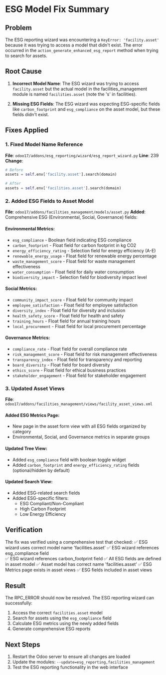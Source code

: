 # ESG Model Fix Summary

## Problem
The ESG reporting wizard was encountering a `KeyError: 'facility.asset'` because it was trying to access a model that didn't exist. The error occurred in the `action_generate_enhanced_esg_report` method when trying to search for assets.

## Root Cause
1. **Incorrect Model Name**: The ESG wizard was trying to access `facility.asset` but the actual model in the facilities_management module is named `facilities.asset` (note the 's' in facilities).

2. **Missing ESG Fields**: The ESG wizard was expecting ESG-specific fields like `carbon_footprint` and `esg_compliance` on the asset model, but these fields didn't exist.

## Fixes Applied

### 1. Fixed Model Name Reference
**File**: `odoo17/addons/esg_reporting/wizard/esg_report_wizard.py`
**Line**: 239
**Change**: 
```python
# Before
assets = self.env['facility.asset'].search(domain)

# After  
assets = self.env['facilities.asset'].search(domain)
```

### 2. Added ESG Fields to Asset Model
**File**: `odoo17/addons/facilities_management/models/asset.py`
**Added**: Comprehensive ESG (Environmental, Social, Governance) fields:

#### Environmental Metrics:
- `esg_compliance` - Boolean field indicating ESG compliance
- `carbon_footprint` - Float field for carbon footprint in kg CO2
- `energy_efficiency_rating` - Selection field for energy efficiency (A-E)
- `renewable_energy_usage` - Float field for renewable energy percentage
- `waste_management_score` - Float field for waste management effectiveness
- `water_consumption` - Float field for daily water consumption
- `biodiversity_impact` - Selection field for biodiversity impact level

#### Social Metrics:
- `community_impact_score` - Float field for community impact
- `employee_satisfaction` - Float field for employee satisfaction
- `diversity_index` - Float field for diversity and inclusion
- `health_safety_score` - Float field for health and safety
- `training_hours` - Float field for annual training hours
- `local_procurement` - Float field for local procurement percentage

#### Governance Metrics:
- `compliance_rate` - Float field for overall compliance rate
- `risk_management_score` - Float field for risk management effectiveness
- `transparency_index` - Float field for transparency and reporting
- `board_diversity` - Float field for board diversity
- `ethics_score` - Float field for ethical business practices
- `stakeholder_engagement` - Float field for stakeholder engagement

### 3. Updated Asset Views
**File**: `odoo17/addons/facilities_management/views/facility_asset_views.xml`

#### Added ESG Metrics Page:
- New page in the asset form view with all ESG fields organized by category
- Environmental, Social, and Governance metrics in separate groups

#### Updated Tree View:
- Added `esg_compliance` field with boolean toggle widget
- Added `carbon_footprint` and `energy_efficiency_rating` fields (optional/hidden by default)

#### Updated Search View:
- Added ESG-related search fields
- Added ESG-specific filters:
  - ESG Compliant/Non-Compliant
  - High Carbon Footprint
  - Low Energy Efficiency

## Verification
The fix was verified using a comprehensive test that checked:
✅ ESG wizard uses correct model name 'facilities.asset'
✅ ESG wizard references esg_compliance field  
✅ ESG wizard references carbon_footprint field
✅ All ESG fields are defined in asset model
✅ Asset model has correct name 'facilities.asset'
✅ ESG Metrics page exists in asset views
✅ ESG fields included in asset views

## Result
The RPC_ERROR should now be resolved. The ESG reporting wizard can successfully:
1. Access the correct `facilities.asset` model
2. Search for assets using the `esg_compliance` field
3. Calculate ESG metrics using the newly added fields
4. Generate comprehensive ESG reports

## Next Steps
1. Restart the Odoo server to ensure all changes are loaded
2. Update the modules: `--update=esg_reporting,facilities_management`
3. Test the ESG reporting functionality in the web interface